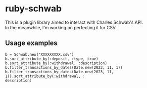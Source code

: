 # ruby-schwab
This is a plugin library aimed to interact with Charles Schwab's API.  
In the meanwhile, I'm working on perfecting it for CSV.  

## Usage examples  
```
b = Schwab.new("XXXXXXXXX.csv")
b.sort_attribute_by(:deposit, :type, true)
b.sort_attribute_by(:withdrawal, :description)
b.filter_transactions_by_dates(Date.new(2023, 11, 1))
b.filter_transactions_by_dates(Date.new(2023, 11, 1)).sort_attribute_by(:withdrawal, :
description)
```
